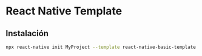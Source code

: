 # React Native Template



## Instalación

```bash
npx react-native init MyProject --template react-native-basic-template
```

